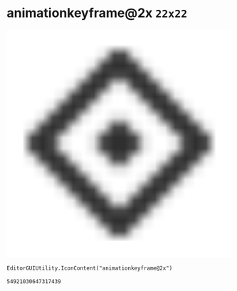 # animationkeyframe@2x `22x22`
<img src="/img/animationkeyframe@2x.png" width=512 height=512>

``` CSharp
EditorGUIUtility.IconContent("animationkeyframe@2x")
```
```
54921030647317439
```
